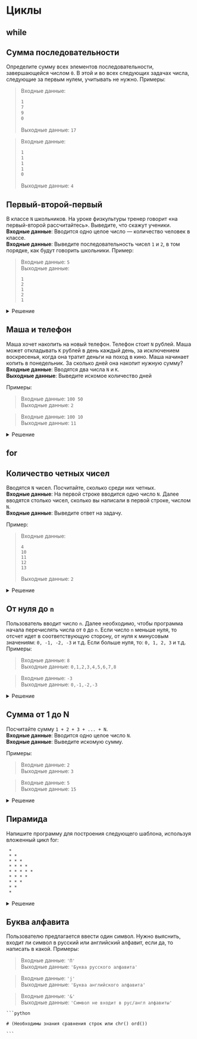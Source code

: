 # Циклы

## while

## Сумма последовательности
Определите сумму всех элементов последовательности, завершающейся числом `0`. В этой и во всех следующих задачах числа, следующие за первым нулем, учитывать не нужно. Примеры:
>Входные данные:  
>```txt
>1
>7
>9
>0
>```
>Выходные данные: `17`

>Входные данные:  
>```txt
>1
>1
>1
>1
>0
>```
>Выходные данные: `4`

## Первый-второй-первый

В классе `N` школьников. На уроке физкультуры тренер говорит «на первый-второй рассчитайтесь».
Выведите, что скажут ученики.\
**Входные данные**: Вводится одно целое число — количество человек в классе.\
**Входные данные**: Выведите последовательность чисел `1` и `2`, в том порядке, как будут говорить школьники.
Пример:

> Входные данные: `5`\
> Выходные данные:
> 
> ```
> 1
> 2
> 1
> 2
> 1
> ```

<details><summary>Решение</summary>
<pre>
n = int(input())
for i in range(n):
    if i % 2 == 0:
        print(1)
    else:
        print(2)
</pre>
</details>

## Маша и телефон

Маша хочет накопить на новый телефон. Телефон стоит `N` рублей. Маша может откладывать `K` рублей в день каждый день, за исключением воскресенья, когда она тратит деньги на поход в кино. Маша начинает копить в понедельник. За сколько дней она накопит нужную сумму?\
**Входные данные**: Вводятся два числа `N` и `K`.\
**Выходные данные**: Выведите искомое количество дней

Примеры:

> Входные данные: `100 50`\
> Выходные данные: `2`

> Входные данные: `100 10`\
> Выходные данные: `11`

<details><summary>Решение</summary>
<pre>
n, k = map(int, input().split())
day = 1
s = 0
while s < n:
    if day % 7 != 0:
        s = s + k
    day = day + 1
print(day - 1)
</pre>
</details>

## for 

## Количество четных чисел

Вводятся `N` чисел. Посчитайте, сколько среди них четных.\
**Входные данные**: На первой строке вводится одно число `N`. Далее вводятся столько чисел, сколько вы написали в первой строке, числом `N`.\
**Входные данные**: Выведите ответ на задачу.

Пример:

> Входные данные:
> 
> ```
> 4
> 10
> 11
> 12
> 13
> ```
> 
> Выходные данные: `2`

<details><summary>Решение</summary>
<pre>
n = int(input())
k = 0
for i in range(n):
    x = int(input())
    if x % 2 == 0:
        k += 1
print(k)
</pre>
</details>

## От нуля до `n`

Пользователь вводит число `n`. Далее необходимо, чтобы программа начала перечислять числа от `0` до `n`.
Если число `n` меньше нуля, то отсчет идет в соответствующую сторону, от нуля к минусовым значениям: `0, -1, -2, -3` и т.д. Если больше нуля, то: `0, 1, 2, 3` и т.д. Примеры:

> Входные данные: `8`  
> Выходные данные: `0,1,2,3,4,5,6,7,8`

> Входные данные: `-3`  
> Выходные данные: `0,-1,-2,-3`

<details><summary>Решение</summary>
<pre>
n = -10
step = 1 if n > 0 else -1
for x in range(0, n+step, step):
    print(x)
</pre>
</details>

## Cумма от 1 до N

Посчитайте сумму `1 + 2 + 3 + ... + N`.\
**Входные данные**: Вводится одно целое число `N`.\
**Входные данные**: Выведите искомую сумму.

Примеры:

> Входные данные: `2`\
> Выходные данные: `3`

> Входные данные: `5`\
> Выходные данные: `15`

<details><summary>Решение</summary>
<pre>
n = int(input())
k = 0
for i in range(1, n + 1):
    k = k + i
print(k)
</pre>
</details>

## Пирамида

Напишите программу для построения следующего шаблона, используя вложенный цикл for:

```
 * 
 * * 
 * * * 
 * * * * 
 * * * * * 
 * * * * 
 * * * 
 * * 
 *
```

<details><summary>Решение</summary>
<pre>
s = '*'
for x in range(1,11):
    if x <= 5: print(s * x)
    else: print(s * (10 - x))
</pre>
</details>

## Буква алфавита

Пользователю предлагается ввести один символ. Нужно выяснить, входит ли символ в русский или английский алфавит, если да, то написать в какой. Примеры:

> Входные данные: `'П'`  
> Выходные данные: `'Буква русского алфавита'`

> Входные данные: `'j'`  
> Выходные данные: `'Буква английского алфавита'`

> Входные данные: `'&'`  
> Выходные данные: `'Символ не входит в рус/англ алфавиты'`

````{toggle}
```python

# (Необходимы знания сравнения строк или chr() ord())

```
````